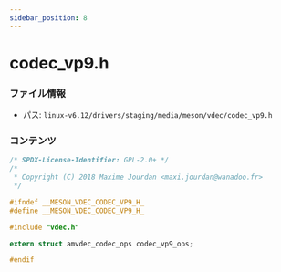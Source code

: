 ```yaml
---
sidebar_position: 8
---
```

# codec_vp9.h

### ファイル情報

- パス: `linux-v6.12/drivers/staging/media/meson/vdec/codec_vp9.h`

### コンテンツ

```h
/* SPDX-License-Identifier: GPL-2.0+ */
/*
 * Copyright (C) 2018 Maxime Jourdan <maxi.jourdan@wanadoo.fr>
 */

#ifndef __MESON_VDEC_CODEC_VP9_H_
#define __MESON_VDEC_CODEC_VP9_H_

#include "vdec.h"

extern struct amvdec_codec_ops codec_vp9_ops;

#endif

```
